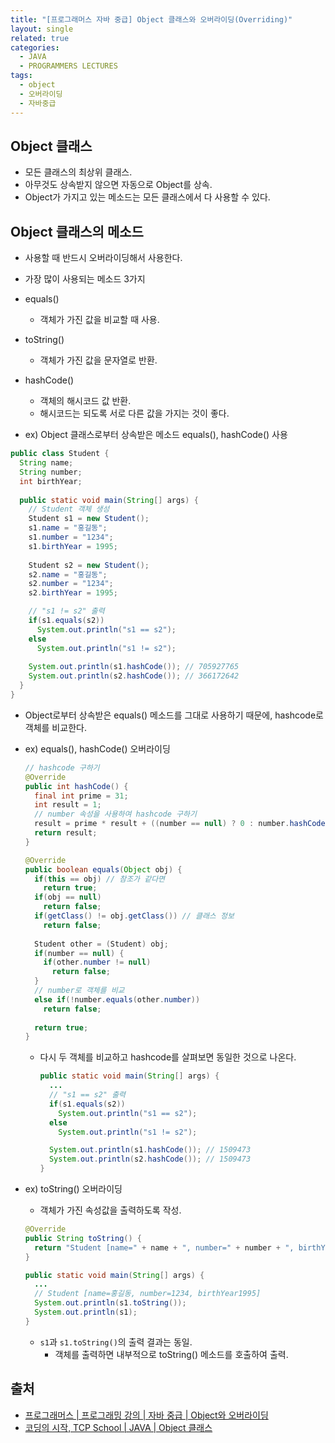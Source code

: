 ```yaml
---
title: "[프로그래머스 자바 중급] Object 클래스와 오버라이딩(Overriding)"
layout: single
related: true
categories:
  - JAVA
  - PROGRAMMERS LECTURES
tags:
  - object
  - 오버라이딩
  - 자바중급
---
```


## Object 클래스
- 모든 클래스의 최상위 클래스.
- 아무것도 상속받지 않으면 자동으로 Object를 상속.
- Object가 가지고 있는 메소드는 모든 클래스에서 다 사용할 수 있다.

## Object 클래스의 메소드
- 사용할 때 반드시 오버라이딩해서 사용한다.

- 가장 많이 사용되는 메소드 3가지
- equals()
  - 객체가 가진 값을 비교할 때 사용.
- toString()
  - 객체가 가진 값을 문자열로 반환.
- hashCode()
  - 객체의 해시코드 값 반환.
  - 해시코드는 되도록 서로 다른 값을 가지는 것이 좋다.
  
-  ex) Object 클래스로부터 상속받은 메소드 equals(), hashCode() 사용
  ```java
  public class Student {
    String name;
    String number;
    int birthYear;
    
    public static void main(String[] args) {
      // Student 객체 생성
      Student s1 = new Student();
      s1.name = "홍길동";
      s1.number = "1234";
      s1.birthYear = 1995;
      
      Student s2 = new Student();
      s2.name = "홍길동";
      s2.number = "1234";
      s2.birthYear = 1995;

      // "s1 != s2" 출력
      if(s1.equals(s2))
        System.out.println("s1 == s2");
      else
        System.out.println("s1 != s2"); 
        
      System.out.println(s1.hashCode()); // 705927765
      System.out.println(s2.hashCode()); // 366172642
    }
  }
  ```
  - Object로부터 상속받은 equals() 메소드를 그대로 사용하기 때문에, hashcode로 객체를 비교한다.

- ex) equals(), hashCode() 오버라이딩
  ```java
  // hashcode 구하기
  @Override
  public int hashCode() {
    final int prime = 31;
    int result = 1;
    // number 속성을 사용하여 hashcode 구하기
    result = prime * result + ((number == null) ? 0 : number.hashCode());
    return result;
  }
  
  @Override
  public boolean equals(Object obj) {
    if(this == obj) // 참조가 같다면
      return true;
    if(obj == null)
      return false;
    if(getClass() != obj.getClass()) // 클래스 정보
      return false;
      
    Student other = (Student) obj;
    if(number == null) {
      if(other.number != null)
        return false;
    }
    // number로 객체를 비교
    else if(!number.equals(other.number))
      return false;
      
    return true;
  }
  ```
  - 다시 두 객체를 비교하고 hashcode를 살펴보면 동일한 것으로 나온다.
    ```java
    public static void main(String[] args) {
      ...
      // "s1 == s2" 출력
      if(s1.equals(s2))
        System.out.println("s1 == s2");
      else
        System.out.println("s1 != s2"); 

      System.out.println(s1.hashCode()); // 1509473
      System.out.println(s2.hashCode()); // 1509473
    }
    ```

- ex) toString() 오버라이딩
  - 객체가 가진 속성값을 출력하도록 작성.
  ```java
  @Override
  public String toString() {
    return "Student [name=" + name + ", number=" + number + ", birthYear=" + birthYear + "]";
  }
  
  public static void main(String[] args) {
    ...
    // Student [name=홍길동, number=1234, birthYear1995]
    System.out.println(s1.toString()); 
    System.out.println(s1); 
  }
  ```
  - `s1`과 `s1.toString()`의 출력 결과는 동일.
    - 객체를 출력하면 내부적으로 toString() 메소드를 호출하여 출력.

## 출처
- [프로그래머스 \| 프로그래밍 강의 \| 자바 중급 \| Object와 오버라이딩](https://programmers.co.kr/learn/courses/9/lessons/249#)
- [코딩의 시작, TCP School \| JAVA \| Object 클래스](https://www.tcpschool.com/java/java_api_object)
